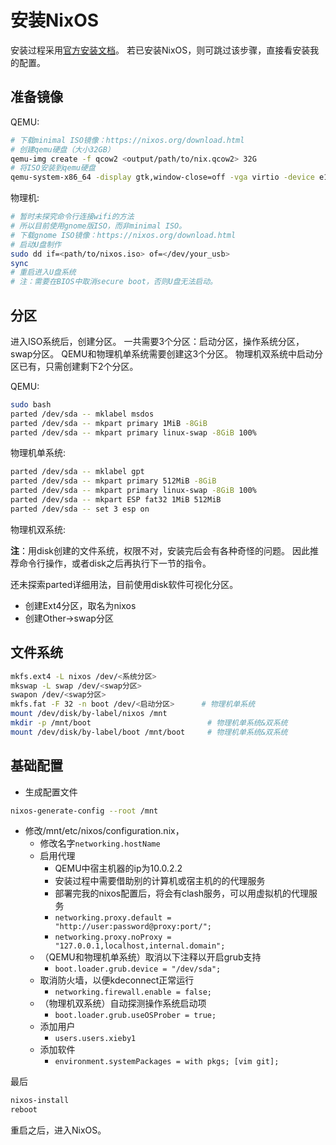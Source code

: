 # 安装NixOS

安装过程采用[官方安装文档](https://nixos.org/manual/nixos/stable/#sec-installation)。
若已安装NixOS，则可跳过该步骤，直接看安装我的配置。

## 准备镜像

QEMU:

```bash
# 下载minimal ISO镜像：https://nixos.org/download.html
# 创建qemu硬盘（大小32GB）
qemu-img create -f qcow2 <output/path/to/nix.qcow2> 32G
# 将ISO安装到qemu硬盘
qemu-system-x86_64 -display gtk,window-close=off -vga virtio -device e1000,netdev=net0 -netdev user,id=net0,hostfwd=tcp::5556-:22,smb=/home/xieby1/ -m 4G -smp 3 -enable-kvm -hda </path/to/nix.qcow2> -cdrom </path/to/nixos-minial.iso> -boot d &
```

物理机:

```bash
# 暂时未探究命令行连接wifi的方法
# 所以目前使用gnome版ISO，而非minimal ISO。
# 下载gnome ISO镜像：https://nixos.org/download.html
# 启动U盘制作
sudo dd if=<path/to/nixos.iso> of=</dev/your_usb>
sync
# 重启进入U盘系统
# 注：需要在BIOS中取消secure boot，否则U盘无法启动。
```

## 分区

进入ISO系统后，创建分区。
一共需要3个分区：启动分区，操作系统分区，swap分区。
QEMU和物理机单系统需要创建这3个分区。
物理机双系统中启动分区已有，只需创建剩下2个分区。

QEMU:

```bash
sudo bash
parted /dev/sda -- mklabel msdos
parted /dev/sda -- mkpart primary 1MiB -8GiB
parted /dev/sda -- mkpart primary linux-swap -8GiB 100%
```

物理机单系统:

```bash
parted /dev/sda -- mklabel gpt
parted /dev/sda -- mkpart primary 512MiB -8GiB
parted /dev/sda -- mkpart primary linux-swap -8GiB 100%
parted /dev/sda -- mkpart ESP fat32 1MiB 512MiB
parted /dev/sda -- set 3 esp on
```

物理机双系统:

**注**：用disk创建的文件系统，权限不对，安装完后会有各种奇怪的问题。
因此推荐命令行操作，或者disk之后再执行下一节的指令。

还未探索parted详细用法，目前使用disk软件可视化分区。

* 创建Ext4分区，取名为nixos
* 创建Other->swap分区

## 文件系统

```bash
mkfs.ext4 -L nixos /dev/<系统分区>
mkswap -L swap /dev/<swap分区>
swapon /dev/<swap分区>
mkfs.fat -F 32 -n boot /dev/<启动分区>      # 物理机单系统
mount /dev/disk/by-label/nixos /mnt
mkdir -p /mnt/boot                          # 物理机单系统&双系统
mount /dev/disk/by-label/boot /mnt/boot     # 物理机单系统&双系统
```

## 基础配置

* 生成配置文件
```bash
nixos-generate-config --root /mnt
```
* 修改/mnt/etc/nixos/configuration.nix，
  * 修改名字`networking.hostName`
  * 启用代理
    * QEMU中宿主机器的ip为10.0.2.2
    * 安装过程中需要借助别的计算机或宿主机的的代理服务
    * 部署完我的nixos配置后，将会有clash服务，可以用虚拟机的代理服务
    * `networking.proxy.default = "http://user:password@proxy:port/";`
    * `networking.proxy.noProxy = "127.0.0.1,localhost,internal.domain";`
  * （QEMU和物理机单系统）取消以下注释以开启grub支持
    * `boot.loader.grub.device = "/dev/sda";`
  * 取消防火墙，以便kdeconnect正常运行
    * `networking.firewall.enable = false;`
  * （物理机双系统）自动探测操作系统启动项
    * `boot.loader.grub.useOSProber = true;`
  * 添加用户
    * `users.users.xieby1`
  * 添加软件
    * `environment.systemPackages = with pkgs; [vim git];`

最后

```bash
nixos-install
reboot
```

重启之后，进入NixOS。
